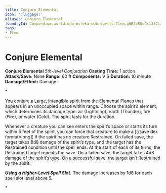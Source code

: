 ```yaml
---
title: Conjure Elemental
icon: ':luggage:'
aliases: Conjure Elemental
foundryId: Compendium.world.ddb-eureka-ddb-spells.Item.g6R4iR0uGs138Cla
tags:
- Item
---
```


# Conjure Elemental

**Conjure Elemental**
_5th-level Conjuration_
**Casting Time:** 1 action
**Attack/Save:** None
**Range:** 60 ft
**Components:** V S
**Duration:** 10 minute
**Damage/Effect:** Damage

*<p>You conjure a Large, intangible spirit from the Elemental Planes that appears in an unoccupied space within range. Choose the spirit’s element, which determines its damage type: air (Lightning), earth (Thunder), fire (Fire), or water (Cold). The spirit lasts for the duration.

Whenever a creature you can see enters the spirit’s space or starts its turn within 5 feet of the spirit, you can force that creature to make a [[/save dex format=long]] if the spirit has no creature Restrained. On failed save, the target takes 8d8 damage of the spirit’s type, and the target has the Restrained condition until the spell ends. At the start of each of its turns, the Restrained target repeats the save. On a failed save, the target takes 4d8 damage of the spirit’s type. On a successful save, the target isn’t Restrained by the spirit.

***Using a Higher-Level Spell Slot.*** The damage increases by 1d8 for each spell slot level above 5.</p>*